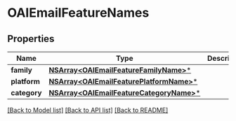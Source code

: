 # OAIEmailFeatureNames

## Properties
Name | Type | Description | Notes
------------ | ------------- | ------------- | -------------
**family** | [**NSArray&lt;OAIEmailFeatureFamilyName&gt;***](OAIEmailFeatureFamilyName) |  | 
**platform** | [**NSArray&lt;OAIEmailFeaturePlatformName&gt;***](OAIEmailFeaturePlatformName) |  | 
**category** | [**NSArray&lt;OAIEmailFeatureCategoryName&gt;***](OAIEmailFeatureCategoryName) |  | 

[[Back to Model list]](../README#documentation-for-models) [[Back to API list]](../README#documentation-for-api-endpoints) [[Back to README]](../README)


